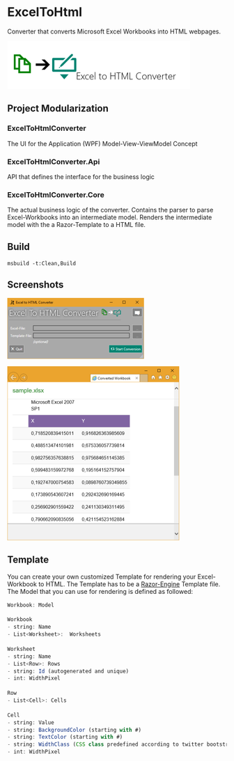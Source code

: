 # ExcelToHtml
Converter that converts Microsoft Excel Workbooks into HTML webpages.

![ExcelToHtml Logo](https://raw.githubusercontent.com/piah/exceltohtml/master/ExcelToHtmlConverter.Docs/logo.jpg)

## Project Modularization

### ExcelToHtmlConverter

The UI for the Application (WPF)
Model-View-ViewModel Concept

### ExcelToHtmlConverter.Api

API that defines the interface for the business logic

### ExcelToHtmlConverter.Core

The actual business logic of the converter.
Contains the parser to parse Excel-Workbooks into an intermediate model.
Renders the intermediate model with the a Razor-Template to a HTML file.

## Build

```
msbuild -t:Clean,Build
```
## Screenshots

![The UI of ExcelToHtml Converter](https://raw.githubusercontent.com/piah/exceltohtml/master/ExcelToHtmlConverter.Docs/screenshot_01.png)


![An example result](https://raw.githubusercontent.com/piah/exceltohtml/master/ExcelToHtmlConverter.Docs/screenshot_02.png)

## Template

You can create your own customized Template for rendering your Excel-Workbook to HTML.
The Template has to be a [Razor-Engine](https://github.com/Antaris/RazorEngine) Template file. The Model that you can use for rendering is defined as followed:

```javascript
Workbook: Model

Workbook
- string: Name
- List<Worksheet>:  Worksheets

Worksheet
- string: Name
- List<Row>: Rows
- string: Id (autogenerated and unique)
- int: WidthPixel

Row
- List<Cell>: Cells

Cell
- string: Value
- string: BackgroundColor (starting with #)
- string: TextColor (starting with #)
- string: WidthClass (CSS class predefined according to twitter bootstrap)
- int: WidthPixel
```
